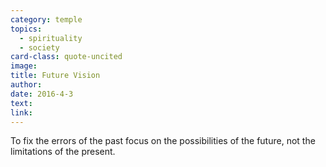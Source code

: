 ```yaml
---
category: temple
topics:
  - spirituality
  - society
card-class: quote-uncited
image:
title: Future Vision
author:
date: 2016-4-3
text:  
link:
---
```

To fix the errors of the past focus on the possibilities of the future, not the limitations of the present.
